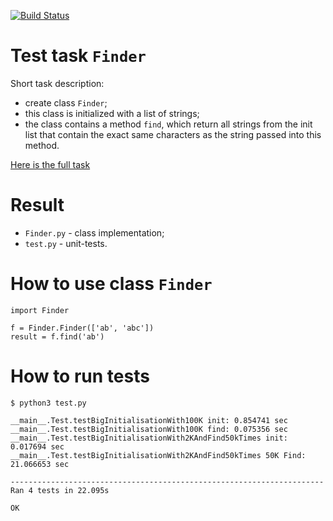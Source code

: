 [![Build Status](https://travis-ci.com/mkud/python_finder_test.svg?branch=master)](https://travis-ci.com/mkud/python_finder_test)

# Test task `Finder`

Short task description:
* create class `Finder`;
* this class is initialized with a list of strings;
* the class contains a method `find`, which return all strings from the init list that contain the exact same characters as the string passed into this method.

[Here is the full task](TASK.md)

# Result

* `Finder.py` - class implementation;
* `test.py` - unit-tests.

# How to use class `Finder`

	import Finder
	
	f = Finder.Finder(['ab', 'abc'])
	result = f.find('ab')

# How to run tests

	$ python3 test.py 
	
	__main__.Test.testBigInitialisationWith100K init: 0.854741 sec
	__main__.Test.testBigInitialisationWith100K find: 0.075356 sec
	__main__.Test.testBigInitialisationWith2KAndFind50kTimes init: 0.017694 sec
	__main__.Test.testBigInitialisationWith2KAndFind50kTimes 50K Find: 21.066653 sec
	
	----------------------------------------------------------------------
	Ran 4 tests in 22.095s
	
	OK
